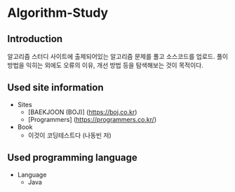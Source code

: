 # Algorithm-Study

## Introduction
알고리즘 스터디 사이트에 출제되어있는 알고리즘 문제를 풀고 소스코드를 업로드.
풀이 방법을 익히는 외에도 오류의 이유, 개선 방법 등을 탐색해보는 것이 목적이다.

## Used site information
* Sites
    * [BAEKJOON (BOJ)] (https://boj.co.kr)
    * [Programmers] (https://programmers.co.kr/)
* Book
    * 이것이 코딩테스트다 (나동빈 저)

## Used programming language
* Language
    * Java
